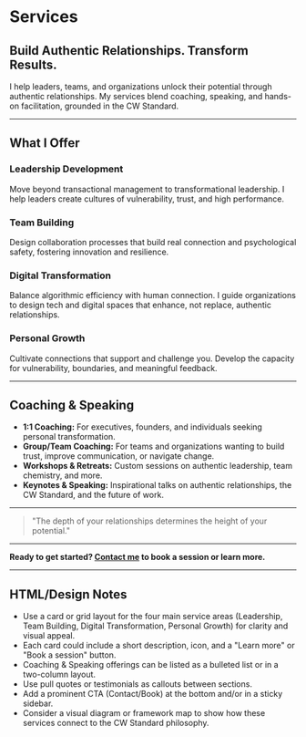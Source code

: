 # Services

## Build Authentic Relationships. Transform Results.

I help leaders, teams, and organizations unlock their potential through authentic relationships. My services blend coaching, speaking, and hands-on facilitation, grounded in the CW Standard.

---

## What I Offer

### Leadership Development
Move beyond transactional management to transformational leadership. I help leaders create cultures of vulnerability, trust, and high performance.

### Team Building
Design collaboration processes that build real connection and psychological safety, fostering innovation and resilience.

### Digital Transformation
Balance algorithmic efficiency with human connection. I guide organizations to design tech and digital spaces that enhance, not replace, authentic relationships.

### Personal Growth
Cultivate connections that support and challenge you. Develop the capacity for vulnerability, boundaries, and meaningful feedback.

---

## Coaching & Speaking

- **1:1 Coaching:** For executives, founders, and individuals seeking personal transformation.
- **Group/Team Coaching:** For teams and organizations wanting to build trust, improve communication, or navigate change.
- **Workshops & Retreats:** Custom sessions on authentic leadership, team chemistry, and more.
- **Keynotes & Speaking:** Inspirational talks on authentic relationships, the CW Standard, and the future of work.

---

> "The depth of your relationships determines the height of your potential."

---

**Ready to get started? [Contact me](mailto:simmons.derek@gmail.com) to book a session or learn more.**

---

## HTML/Design Notes
- Use a card or grid layout for the four main service areas (Leadership, Team Building, Digital Transformation, Personal Growth) for clarity and visual appeal.
- Each card could include a short description, icon, and a "Learn more" or "Book a session" button.
- Coaching & Speaking offerings can be listed as a bulleted list or in a two-column layout.
- Use pull quotes or testimonials as callouts between sections.
- Add a prominent CTA (Contact/Book) at the bottom and/or in a sticky sidebar.
- Consider a visual diagram or framework map to show how these services connect to the CW Standard philosophy. 